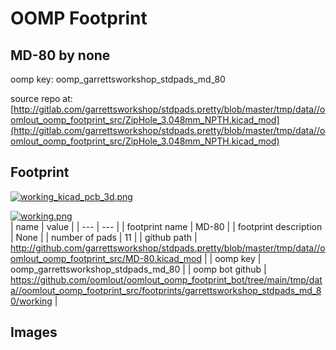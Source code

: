 # OOMP Footprint  
## MD-80  by none  
  
oomp key: oomp_garrettsworkshop_stdpads_md_80  
  
source repo at: [http://gitlab.com/garrettsworkshop/stdpads.pretty/blob/master/tmp/data//oomlout_oomp_footprint_src/ZipHole_3.048mm_NPTH.kicad_mod](http://gitlab.com/garrettsworkshop/stdpads.pretty/blob/master/tmp/data//oomlout_oomp_footprint_src/ZipHole_3.048mm_NPTH.kicad_mod)  
## Footprint  
  
[![working_kicad_pcb_3d.png](working_kicad_pcb_3d_600.png)](working_kicad_pcb_3d.png)  
  
[![working.png](working_600.png)](working.png)  
| name | value | 
| --- | --- | 
| footprint name | MD-80 | 
| footprint description | None | 
| number of pads | 11 | 
| github path | http://github.com/garrettsworkshop/stdpads.pretty/blob/master/tmp/data//oomlout_oomp_footprint_src/MD-80.kicad_mod | 
| oomp key | oomp_garrettsworkshop_stdpads_md_80 | 
| oomp bot github | https://github.com/oomlout/oomlout_oomp_footprint_bot/tree/main/tmp/data//oomlout_oomp_footprint_src/footprints/garrettsworkshop_stdpads_md_80/working | 
## Images  
